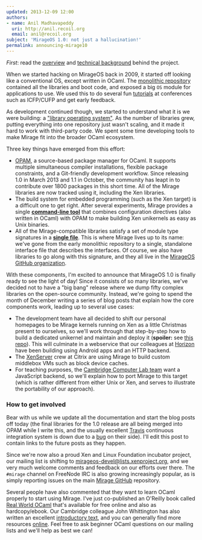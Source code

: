 ```yaml
---
updated: 2013-12-09 12:00
authors:
- name: Anil Madhavapeddy
  uri: http://anil.recoil.org
  email: anil@recoil.org
subject: 'MirageOS 1.0: not just a hallucination!'
permalink: announcing-mirage10
---
```



*First*: read the [overview](/wiki/overview-of-mirage) and
[technical background](/wiki/technical-background) behind the project.

When we started hacking on MirageOS back in 2009, it started off looking like a
conventional OS, except written in OCaml.   The [monolithic
repository](https://github.com/mirage/mirage/tree/old-master) contained all the
libraries and boot code, and exposed a big `OS` module for applications to use.
We used this to do several fun [tutorials](http://cufp.org/conference/sessions/2011/t3-building-functional-os) at conferences
such as ICFP/CUFP and get early feedback.

As development continued though, we started to understand what it is we were
building: a ["library operating system"](http://anil.recoil.org/papers/2013-asplos-mirage.pdf).  As the number of libraries grew,
putting everything into one repository just wasn't scaling, and it made it hard
to work with third-party code.  We spent some time developing tools to make
Mirage fit into the broader OCaml ecosystem.

Three key things have emerged from this effort:

* [OPAM](https://opam.ocaml.org), a source-based package manager for
  OCaml. It supports multiple simultaneous compiler installations, flexible
  package constraints, and a Git-friendly development workflow.  Since
  releasing 1.0 in March 2013 and 1.1 in October, the community has leapt
  in to contribute over 1800 packages in this short time.  All of the 
  Mirage libraries are now tracked using it, including the Xen libraries.
* The build system for embedded programming (such as the Xen target) is
  a difficult one to get right.  After several experiments, Mirage provides
  a single **[command-line tool](https://github.com/mirage/mirage)** that
  combines configuration directives (also written in OCaml) with OPAM to
  make building Xen unikernels as easy as Unix binaries.
* All of the Mirage-compatible libraries satisfy a set of module type
  signatures in a **[single file](https://github.com/mirage/mirage-types/blob/master/lib/v1.mli)**.
  This is where Mirage lives up to its name: we've gone from the early
  monolithic repository to a single, standalone interface file that
  describes the interfaces.  Of course, we also have libraries to go along
  with this signature, and they all live in the [MirageOS GitHub organization](https://github.com/mirage).

With these components, I'm excited to announce that MirageOS 1.0 is finally ready
to see the light of day!  Since it consists of so many libraries, we've decided
not to have a "big bang" release where we dump fifty complex libraries on the
open-source community.  Instead, we're going to spend the month of December
writing a series of blog posts that explain how the core components work,
leading up to several use cases:

* The development team have all decided to shift our personal homepages to be Mirage
  kernels running on Xen as a little Christmas present to ourselves, so we'll work through that step-by-step how to build 
  a dedicated unikernel and maintain and deploy it (**spoiler:** see [this repo](https://github.com/mirage/mirage-www-deployment)).  This will culminate in
  a webservice that our colleagues at [Horizon](http://horizon.ac.uk) have been
  building using Android apps and an HTTP backend.
* The [XenServer](http://xenserver.org) crew at Citrix are using Mirage to build custom middlebox VMs
  such as block device caches.
* For teaching purposes, the [Cambridge Computer Lab team](http://ocaml.io) want a JavaScript backend,
  so we'll explain how to port Mirage to this target (which is rather different
  from either Unix or Xen, and serves to illustrate the portability of our approach).

### How to get involved

Bear with us while we update all the documentation and start the blog posts off
today (the final libraries for the 1.0 release are all being merged into OPAM
while I write this, and the usually excellent [Travis](http://travis-ci.org) continuous integration system is down due to a [bug](https://github.com/travis-ci/travis-ci/issues/1727) on their side).  I'll edit this post to contain links to the future posts
as they happen.

Since we're now also a proud Xen and Linux Foundation incubator project, our mailing
list is shifting to [mirageos-devel@lists.xenproject.org](http://lists.xenproject.org/cgi-bin/mailman/listinfo/mirageos-devel), and we very much
welcome comments and feedback on our efforts over there.
The `#mirage` channel on FreeNode IRC is also growing increasingly popular, as
is simply reporting issues on the main [Mirage GitHub](http://github.com/mirage/mirage) repository.

Several people have also commented that they want to learn OCaml properly to
start using Mirage.  I've just co-published an O'Reilly book called
[Real World OCaml](https://realworldocaml.org) that's available for free online
and also as hardcopy/ebook.  Our Cambridge colleague John Whittington has
also written an excellent [introductory text](http://ocaml-book.com/), and
you can generally find more resources [online](http://ocaml.org/docs/).
Feel free to ask beginner OCaml questions on our mailing lists and we'll help
as best we can!

